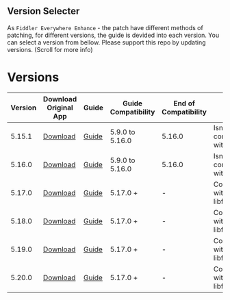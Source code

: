 ## Version Selecter

As `Fiddler Everywhere Enhance` - the patch have different methods of patching, for different versions, the guide is devided into each version. You can select a version from bellow.
Please support this repo by updating versions. (Scroll for more info)

# Versions

| Version | Download Original App                                                              | Guide                            | Guide Compatibility | End of Compatibility | Notes                              |
| ------- | ---------------------------------------------------------------------------------- |--------------------------------- | ------------------- | -------------------- | ---------------------------------- |
| 5.15.1  | [Download](https://downloads.getfiddler.com/win/Fiddler%20Everywhere%205.15.1.exe) | [Guide](/guides/5.15.1/guide.md) | 5.9.0 to 5.16.0     | 5.16.0               | Isn't compatible with 5.17.0       |
| 5.16.0  | [Download](https://downloads.getfiddler.com/win/Fiddler%20Everywhere%205.16.0.exe) | [Guide](/guides/5.16.0/guide.md) | 5.9.0 to 5.16.0     | 5.16.0               | Isn't compatible with 5.17.0       |
| 5.17.0  | [Download](https://downloads.getfiddler.com/win/Fiddler%20Everywhere%205.17.0.exe) | [Guide](/guides/5.17.0/guide.md) | 5.17.0 +            | -                    | Compatible with "no libfiddler.dll |
| 5.18.0  | [Download](https://downloads.getfiddler.com/win/Fiddler%20Everywhere%205.18.0.exe) | [Guide](/guides/5.18.0/guide.md) | 5.17.0 +            | -                    | Compatible with "no libfiddler.dll |
| 5.19.0  | [Download](https://downloads.getfiddler.com/win/Fiddler%20Everywhere%205.19.0.exe) | [Guide](/guides/5.19.0/guide.md) | 5.17.0 +            | -                    | Compatible with "no libfiddler.dll |
| 5.20.0  | [Download](https://downloads.getfiddler.com/win/Fiddler%20Everywhere%205.20.0.exe) | [Guide](/guides/5.20.0/guide.md) | 5.17.0 +            | -                    | Compatible with "no libfiddler.dll |
